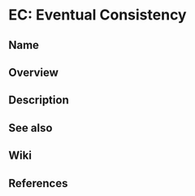 # EC: Eventual Consistency

## Name

## Overview

## Description

## See also

## Wiki

## References
